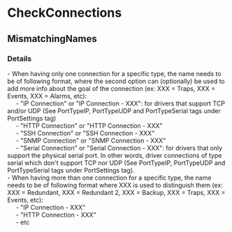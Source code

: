 ﻿---  
uid: Validator_1_23_1  
---

# CheckConnections

## MismatchingNames

### Details

\- When having only one connection for a specific type, the name needs to be of following format, where the second option can (optionally) be used to add more info about the goal of the connection (ex: XXX \= Traps, XXX \= Events, XXX \= Alarms, etc):  
     \- "IP Connection" or "IP Connection \- XXX": for drivers that support TCP and\/or UDP (See PortTypeIP, PortTypeUDP and PortTypeSerial tags under PortSettings tag)  
     \- "HTTP Connection" or "HTTP Connection \- XXX"  
     \- "SSH Connection" or "SSH Connection \- XXX"  
     \- "SNMP Connection" or "SNMP Connection \- XXX"  
     \- "Serial Connection" or "Serial Connection \- XXX": for drivers that only support the physical serial port. In other words, driver connections of type serial which don't support TCP nor UDP (See PortTypeIP, PortTypeUDP and PortTypeSerial tags under PortSettings tag).  
\- When having more than one connection for a specific type, the name needs to be of following format where XXX is used to distinguish them (ex: XXX \= Redundant, XXX \= Redundant 2, XXX \= Backup, XXX \= Traps, XXX \= Events, etc):  
     \- "IP Connection \- XXX"  
     \- "HTTP Connection \- XXX"  
     \- etc
